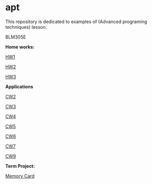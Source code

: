 # apt

This repository is dedicated to examples of (Advanced programing techniques) lesson.

BLM305E

<b>Home works:</b>

[HW1](https://yrgp.github.io/apt/HW1/addCource.html)

[HW2](https://yrgp.github.io/apt/HW2/Database.html)

[HW3](https://yrgp.github.io/apt/HW3/animation.html)

<b>Applications</b>

[CW2](https://yrgp.github.io/apt/Apps/CW2/strOperators.html)

[CW3](https://yrgp.github.io/apt/Apps/CW3/inspector.html)

[CW4](https://yrgp.github.io/apt/Apps/CW4/index.html)

[CW5](https://yrgp.github.io/apt/Apps/CW5/fileOperation.html)

[CW6](https://yrgp.github.io/apt/Apps/CW6/Timing.html)

[CW7](https://yrgp.github.io/apt/Apps/CW7/table.html)

[CW9](https://yrgp.github.io/apt/Apps/CW9/svg.html)

<b>Term Project:</b>

[Memory Card](https://yrgp.github.io/apt/termProject/index.html)
